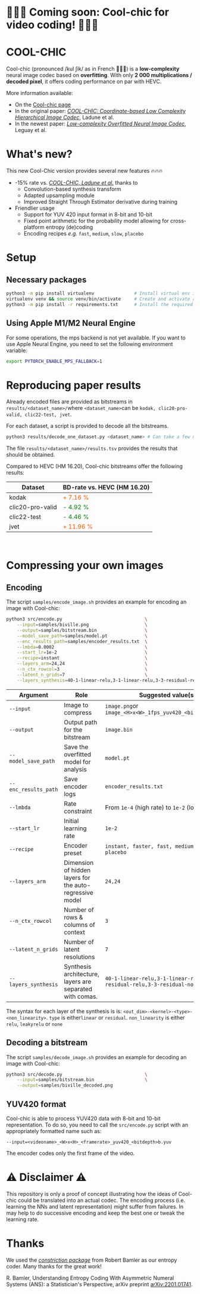 # 📢📢📢 __Coming soon: Cool-chic for video coding!__ 📢📢📢


# COOL-CHIC

Cool-chic (pronounced <span class="ipa">/kul ʃik/</span> as in French 🥖🧀🍷) is a <b>low-complexity</b>  neural image codec based on __overfitting__. With only <b>2 000 multiplications / decoded pixel</b>, it offers coding performance on par with HEVC.

More information available:

* On the [Cool-chic page](https://orange-opensource.github.io/Cool-Chic/)
* In the original paper: [_COOL-CHIC: Coordinate-based Low Complexity Hierarchical Image Codec_](https://arxiv.org/abs/2212.05458), Ladune et al.
* In the newest paper: [_Low-complexity Overfitted Neural Image Codec_](https://arxiv.org/abs/2307.12706), Leguay et al.


# What's new?

This new Cool-Chic version provides several new features 🔥🔥🔥

* -15% rate vs. [_COOL-CHIC, Ladune et al._](https://arxiv.org/abs/2212.05458) thanks to
  * Convolution-based synthesis transform
  * Adapted upsampling module
  * Improved Straight Through Estimator derivative during training
* Friendlier usage
  * Support for YUV 420 input format in 8-bit and 10-bit
  * Fixed point arithmetic for the probability model allowing for cross-platform entropy (de)coding
  * Encoding recipes _e.g._ ```fast```, ```medium```, ```slow```, ```placebo```

# Setup

## Necessary packages

```bash
python3 -m pip install virtualenv               # Install virtual env if needed
virtualenv venv && source venv/bin/activate     # Create and activate a virtual env named "venv"
python3 -m pip install -r requirements.txt      # Install the required packages
```

## Using Apple M1/M2 Neural Engine

For some operations, the mps backend is not yet available. If you want to use
Apple Neural Engine, you need to set the following environment variable:

```bash
export PYTORCH_ENABLE_MPS_FALLBACK=1
```

# Reproducing paper results

Already encoded files are provided as bitstreams in ```results/<dataset_name>/```where ```<dataset_name>```can be ```kodak, clic20-pro-valid, clic22-test, jvet```.

For each dataset, a script is provided to decode all the bitstreams.

```bash
python3 results/decode_one_dataset.py <dataset_name> # Can take a few minutes
```

The file ```results/<dataset_name>/results.tsv``` provides the results that should be obtained.

Compared to HEVC (HM 16.20), Cool-chic bitstreams offer the following results:

| Dataset          | BD-rate vs. HEVC (HM 16.20) |
|------------------|-----------------------------|
| kodak            | <span style="color:#f50">+ 7.16 %  </span> |
| clic20-pro-valid | <span style="color:green">- 4.92 %  </span>                    |
| clic22-test      | <span style="color:green">- 4.46 %  </span>               |
| jvet             | <span style="color:#f50">+ 11.96 %  </span>              |


<br/>

# Compressing your own images

## Encoding

The script ```samples/encode_image.sh``` provides an example for encoding an image with Cool-chic:

```bash
python3 src/encode.py                               \
    --input=samples/biville.png                     \
    --output=samples/bitstream.bin                  \
    --model_save_path=samples/model.pt              \
    --enc_results_path=samples/encoder_results.txt  \
    --lmbda=0.0002                                  \
    --start_lr=1e-2                                 \
    --recipe=instant                                \
    --layers_arm=24,24                              \
    --n_ctx_rowcol=3                                \
    --latent_n_grids=7                              \
    --layers_synthesis=40-1-linear-relu,3-1-linear-relu,3-3-residual-relu,3-3-residual-none
```

| Argument                 | Role                                                                                                                                                                                                                                                                                                   | Suggested value(s)                                                         |
|--------------------------|--------------------------------------------------------------------------------------------------------------------------------------------------------------------------------------------------------------------------------------------------------------------------------------------------------|----------------------------------------------------------------------------|
| ```--input```            | Image to compress                                                                                                                                                                                                                                                                                      | ```image.png```or ```image_<H>x<W>_1fps_yuv420_<bitdepth>b.yuv```          |
| ```--output```           | Output path for the bitstream                                                                                                                                                                                                                                                                          | ```image.bin```                                                            |
| ```--model_save_path```  | Save the overfitted model for analysis                                                                                                                                                                                                                                                                 | ```model.pt```                                                             |
| ```--enc_results_path``` | Save encoder logs                                                                                                                                                                                                                                                                                      | ```encoder_results.txt```                                                  |
| ```--lmbda```            | Rate constraint                                                                                                                                                                                                                                                                                        | From ```1e-4``` (high rate) to ```1e-2``` (low rate)                       |
| ```--start_lr```         | Initial learning rate                                                                                                                                                                                                                                                                                  | ```1e-2```                                                                 |
| ```--recipe```           | Encoder preset                                                                                                                                                                                                                                                                                         | ```instant, faster, fast, medium, slow, placebo```                         |
| ```--layers_arm```       | Dimension of hidden layers for the auto-regressive model                                                                                                                                                                                                                                               | ```24,24```                                                                |
| ```--n_ctx_rowcol```     | Number of rows & columns of context                                                                                                                                                                                                                                                                    | ```3```                                                                    |
| ```--latent_n_grids```   | Number of latent resolutions                                                                                                                                                                                                                                                                           | ```7```                                                                    |
| ```--layers_synthesis``` | Synthesis architecture, layers are separated with comas. |```40-1-linear-relu,3-1-linear-relu,3-3-residual-relu,3-3-residual-none```

The syntax for each layer of the synthesis is  is: ```<out_dim>-<kernel>-<type>-<non_linearity>```.  ```type``` is either```linear``` or ```residual```.  ```non_linearity``` is either ```relu```, ```leakyrelu``` or ```none```

## Decoding a bitstream

The script ```samples/decode_image.sh``` provides an example for decoding an image with Cool-chic:

```bash
python3 src/decode.py                               \
    --input=samples/bitstream.bin                   \
    --output=samples/biville_decoded.png
```

## YUV420 format

Cool-chic is able to process YUV420 data with 8-bit and 10-bit representation. To do so, you need to call the ```src/encode.py``` script with an appropriately formatted name such as:

    --input=<videoname>_<W>x<H>_<framerate>_yuv420_<bitdepth>b.yuv

The encoder codes only the first frame of the video.

# ⚠ Disclaimer ⚠

This repository is only a proof of concept illustrating how the ideas of Cool-chic could be translated into an actual codec.
The encoding process (i.e. learning the NNs and latent representation) might suffer from failures. In may help to do successive encoding and keep the best one or tweak the learning rate.

# Thanks

We used the [_constriction package_](https://github.com/bamler-lab/constriction) from Robert Bamler as our entropy coder. Many thanks for the great work!

  R. Bamler, Understanding Entropy Coding With Asymmetric Numeral Systems (ANS): a Statistician's Perspective, arXiv preprint [arXiv:2201.01741](https://arxiv.org/pdf/2201.01741.pdf).
